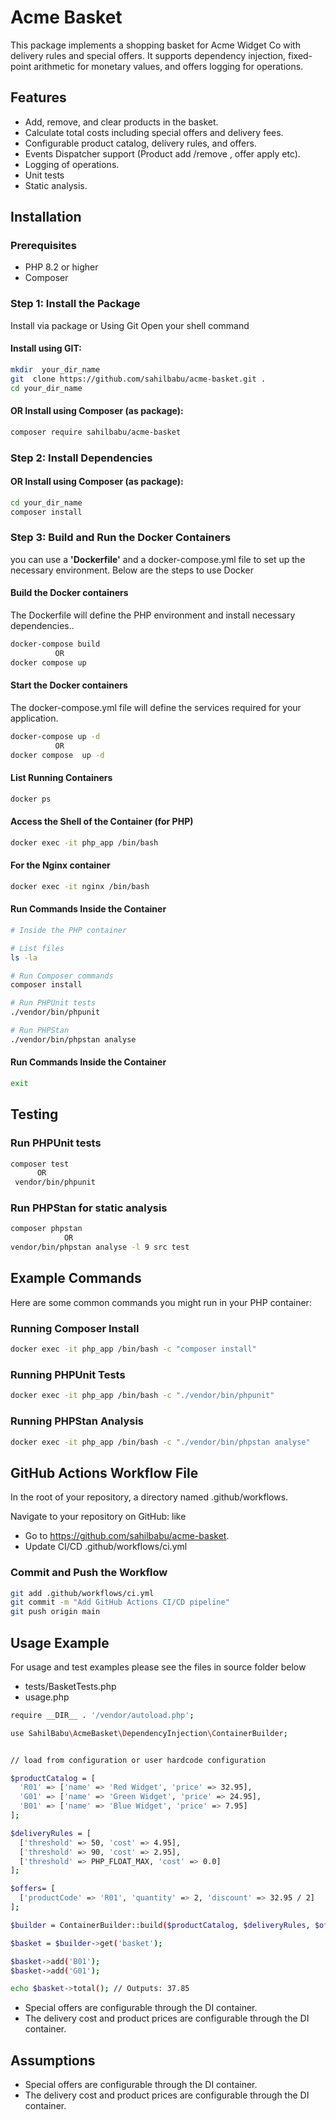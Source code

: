 # Acme Basket

This package implements a shopping basket for Acme Widget Co with delivery rules and special offers. It supports dependency injection, fixed-point arithmetic for monetary values, and offers logging for operations.

## Features

- Add, remove, and clear products in the basket.
- Calculate total costs including special offers and delivery fees.
- Configurable product catalog, delivery rules, and offers.
- Events Dispatcher support (Product add /remove , offer apply  etc).
- Logging of operations.
- Unit tests 
- Static analysis.

## Installation

### Prerequisites

- PHP 8.2 or higher
- Composer

### Step 1: Install the Package

Install via package or Using Git  Open your shell command
####  Install  using GIT:

```bash
mkdir  your_dir_name
git  clone https://github.com/sahilbabu/acme-basket.git .
cd your_dir_name
```
####  OR Install  using Composer (as package):

```bash
composer require sahilbabu/acme-basket
```

### Step 2:  Install Dependencies 

####  OR Install  using Composer (as package):
```bash
cd your_dir_name
composer install 
```

### Step 3: Build and Run the Docker Containers
you can use a **'Dockerfile'** and a docker-compose.yml file to set up the necessary environment. Below are the steps to use Docker

#### Build the Docker containers
The Dockerfile will define the PHP environment and install necessary dependencies..
```bash
docker-compose build
          OR
docker compose up
```
#### Start the Docker containers
The docker-compose.yml file will define the services required for your application.
```bash
docker-compose up -d
          OR
docker compose  up -d
```

####  List Running Containers

```bash
docker ps
```

####  Access the Shell of the Container (for PHP)

```bash
docker exec -it php_app /bin/bash
```

####  For the Nginx container

```bash
docker exec -it nginx /bin/bash
```
####  Run Commands Inside the Container

```bash
# Inside the PHP container

# List files
ls -la

# Run Composer commands
composer install

# Run PHPUnit tests
./vendor/bin/phpunit

# Run PHPStan
./vendor/bin/phpstan analyse

```

####  Run Commands Inside the Container

```bash
exit
```

## Testing

### Run PHPUnit tests

```bash
composer test
      OR
 vendor/bin/phpunit
```

### Run PHPStan for static analysis

```bash
composer phpstan
            OR 
vendor/bin/phpstan analyse -l 9 src test
```

## Example Commands
Here are some common commands you might run in your PHP container:

### Running Composer Install

```bash
docker exec -it php_app /bin/bash -c "composer install"
```

### Running PHPUnit Tests

```bash
docker exec -it php_app /bin/bash -c "./vendor/bin/phpunit"
```

### Running PHPStan Analysis

```bash
docker exec -it php_app /bin/bash -c "./vendor/bin/phpstan analyse"
```


## GitHub Actions Workflow File
In the root of your repository,  a directory named .github/workflows.

Navigate to your repository on GitHub: like 

- Go to https://github.com/sahilbabu/acme-basket.
- Update CI/CD   .github/workflows/ci.yml 

### Commit and Push the Workflow
```bash
git add .github/workflows/ci.yml
git commit -m "Add GitHub Actions CI/CD pipeline"
git push origin main
```

## Usage Example

For usage and test examples please see the files in source folder below
- tests/BasketTests.php
- usage.php

```bash
require __DIR__ . '/vendor/autoload.php';

use SahilBabu\AcmeBasket\DependencyInjection\ContainerBuilder;


// load from configuration or user hardcode configuration

$productCatalog = [
  'R01' => ['name' => 'Red Widget', 'price' => 32.95],
  'G01' => ['name' => 'Green Widget', 'price' => 24.95],
  'B01' => ['name' => 'Blue Widget', 'price' => 7.95]
];

$deliveryRules = [
  ['threshold' => 50, 'cost' => 4.95],
  ['threshold' => 90, 'cost' => 2.95],
  ['threshold' => PHP_FLOAT_MAX, 'cost' => 0.0]
];

$offers= [
  ['productCode' => 'R01', 'quantity' => 2, 'discount' => 32.95 / 2]
];

$builder = ContainerBuilder::build($productCatalog, $deliveryRules, $offers);

$basket = $builder->get('basket');

$basket->add('B01');
$basket->add('G01');

echo $basket->total(); // Outputs: 37.85


```
- Special offers are configurable through the DI container.
- The delivery cost and product prices are configurable through the DI container.



## Assumptions

- Special offers are configurable through the DI container.
- The delivery cost and product prices are configurable through the DI container.
